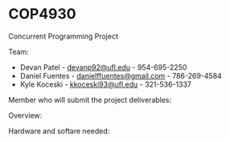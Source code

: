 COP4930
=======

Concurrent Programming Project

Team:  
* Devan Patel - devanp92@ufl.edu - 954-695-2250  
* Daniel Fuentes - danielffuentes@gmail.com - 786-269-4584  
* Kyle Koceski - kkoceski93@ufl.edu - 321-536-1337  

Member who will submit the project deliverables:

Overview:

Hardware and softare needed:


